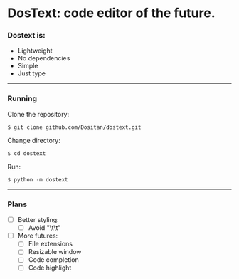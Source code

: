 # DosText: code editor of the future.

### Dostext is:
- Lightweight
- No dependencies
- Simple
- Just type

---

### Running
Clone the repository:

    $ git clone github.com/Dositan/dostext.git

Change directory:

    $ cd dostext

Run:

    $ python -m dostext

---

### Plans
- [ ] Better styling:
    - [ ] Avoid "\t\t"
- [ ] More futures:
    - [ ] File extensions
    - [ ] Resizable window
    - [ ] Code completion
    - [ ] Code highlight